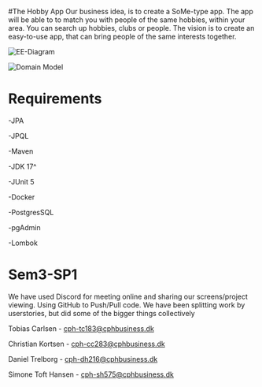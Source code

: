 #The Hobby App
Our business idea, is to create a SoMe-type app. The app will be able to to match you with people of the same hobbies, within your area. 
You can search up hobbies, clubs or people. The vision is to create an easy-to-use app, that can bring people of the same interests together. 

![EE-Diagram](https://github.com/Toebzy/Sem3-SP1/assets/113095884/f8e4fdc0-604a-4d86-b932-b6a5c252003a)

![Domain Model](https://github.com/Toebzy/Sem3-SP1/assets/113095884/43decda7-dac1-401a-90c5-9f13f593d534)


# Requirements 
-JPA

-JPQL

-Maven

-JDK 17^

-JUnit 5

-Docker

-PostgresSQL

-pgAdmin

-Lombok

# Sem3-SP1
We have used Discord for meeting online and sharing our screens/project viewing. 
Using GitHub to Push/Pull code. 
We have been splitting work by userstories, but did some of the bigger things collectively 

Tobias Carlsen - cph-tc183@cphbusiness.dk

Christian Kortsen - cph-cc283@cphbusiness.dk

Daniel Trelborg - cph-dh216@cphbusiness.dk

Simone Toft Hansen - cph-sh575@cphbusiness.dk
